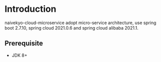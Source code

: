 # Introduction
naivekyo-cloud-microservice adopt micro-service architecture, 
use spring boot 2.7.10, spring cloud 2021.0.6 and spring cloud alibaba 2021.1.

## Prerequisite

- JDK 8+